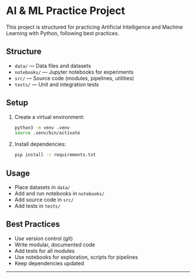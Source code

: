 # AI & ML Practice Project

This project is structured for practicing Artificial Intelligence and Machine Learning with Python, following best practices.

## Structure

- `data/` — Data files and datasets
- `notebooks/` — Jupyter notebooks for experiments
- `src/` — Source code (modules, pipelines, utilities)
- `tests/` — Unit and integration tests

## Setup

1. Create a virtual environment:

   ```bash
   python3 -m venv .venv
   source .venv/bin/activate
   ```

2. Install dependencies:

   ```bash
   pip install -r requirements.txt
   ```

## Usage

- Place datasets in `data/`
- Add and run notebooks in `notebooks/`
- Add source code in `src/`
- Add tests in `tests/`

## Best Practices

- Use version control (git)
- Write modular, documented code
- Add tests for all modules
- Use notebooks for exploration, scripts for pipelines
- Keep dependencies updated

---

